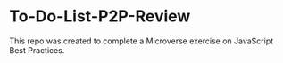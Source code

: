 # To-Do-List-P2P-Review
This repo was created to complete a Microverse exercise on JavaScript Best Practices.
